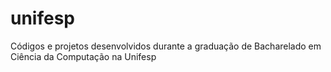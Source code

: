 # unifesp
Códigos e projetos desenvolvidos durante a graduação de Bacharelado em Ciência da Computação na Unifesp
